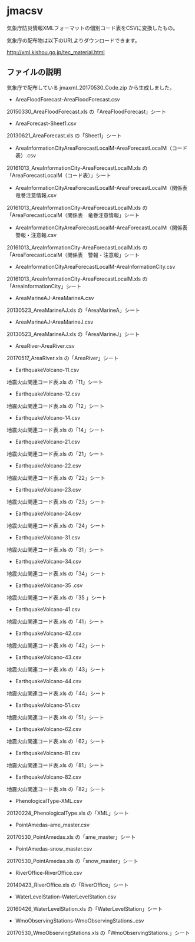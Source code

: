 # jmacsv
気象庁防災情報XMLフォーマットの個別コード表をCSVに変換したもの。

気象庁の配布物は以下のURLよりダウンロードできます。

http://xml.kishou.go.jp/tec_material.html

## ファイルの説明

気象庁で配布している jmaxml_20170530_Code.zip から生成しました。

* AreaFloodForecast-AreaFloodForecast.csv

20150330_AreaFloodForecast.xls の「AreaFloodForecast」シート

* AreaForecast-Sheet1.csv

20130621_AreaForecast.xls の「Sheet1」シート

* AreaInformationCityAreaForecastLocalM-AreaForecastLocalM（コード表）.csv

20161013_AreaInformationCity-AreaForecastLocalM.xls の「AreaForecastLocalM（コード表）」シート

* AreaInformationCityAreaForecastLocalM-AreaForecastLocalM（関係表　竜巻注意情報.csv

20161013_AreaInformationCity-AreaForecastLocalM.xls の「AreaForecastLocalM（関係表　竜巻注意情報」シート

* AreaInformationCityAreaForecastLocalM-AreaForecastLocalM（関係表　警報・注意報.csv

20161013_AreaInformationCity-AreaForecastLocalM.xls の「AreaForecastLocalM（関係表　警報・注意報」シート

* AreaInformationCityAreaForecastLocalM-AreaInformationCity.csv

20161013_AreaInformationCity-AreaForecastLocalM.xls の「AreaInformationCity」シート

* AreaMarineAJ-AreaMarineA.csv

20130523_AreaMarineAJ.xls の「AreaMarineA」シート

* AreaMarineAJ-AreaMarineJ.csv

20130523_AreaMarineAJ.xls の「AreaMarineJ」シート

* AreaRiver-AreaRiver.csv

20170517_AreaRiver.xls の「AreaRiver」シート

* EarthquakeVolcano-11.csv

地震火山関連コード表.xls の「11」シート

* EarthquakeVolcano-12.csv

地震火山関連コード表.xls の「12」シート

* EarthquakeVolcano-14.csv

地震火山関連コード表.xls の「14」シート

* EarthquakeVolcano-21.csv

地震火山関連コード表.xls の「21」シート

* EarthquakeVolcano-22.csv

地震火山関連コード表.xls の「22」シート

* EarthquakeVolcano-23.csv

地震火山関連コード表.xls の「23」シート

* EarthquakeVolcano-24.csv

地震火山関連コード表.xls の「24」シート

* EarthquakeVolcano-31.csv

地震火山関連コード表.xls の「31」シート

* EarthquakeVolcano-34.csv

地震火山関連コード表.xls の「34」シート

* EarthquakeVolcano-35 .csv

地震火山関連コード表.xls の「35 」シート

* EarthquakeVolcano-41.csv

地震火山関連コード表.xls の「41」シート

* EarthquakeVolcano-42.csv

地震火山関連コード表.xls の「42」シート

* EarthquakeVolcano-43.csv

地震火山関連コード表.xls の「43」シート

* EarthquakeVolcano-44.csv

地震火山関連コード表.xls の「44」シート

* EarthquakeVolcano-51.csv

地震火山関連コード表.xls の「51」シート

* EarthquakeVolcano-62.csv

地震火山関連コード表.xls の「62」シート

* EarthquakeVolcano-81.csv

地震火山関連コード表.xls の「81」シート

* EarthquakeVolcano-82.csv

地震火山関連コード表.xls の「82」シート

* PhenologicalType-XML.csv

20120224_PhenologicalType.xls の「XML」シート

* PointAmedas-ame_master.csv

20170530_PointAmedas.xls の「ame_master」シート

* PointAmedas-snow_master.csv

20170530_PointAmedas.xls の「snow_master」シート

* RiverOffice-RiverOffice.csv

20140423_RiverOffice.xls の「RiverOffice」シート

* WaterLevelStation-WaterLevelStation.csv

20160426_WaterLevelStation.xls の「WaterLevelStation」シート

* WmoObservingStations-WmoObservingStations..csv

20170530_WmoObservingStations.xls の「WmoObservingStations.」シート

